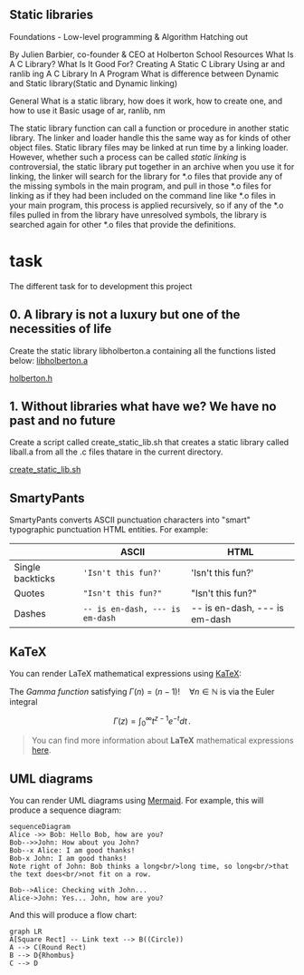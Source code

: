 ## Static libraries

Foundations - Low-level programming & Algorithm Hatching out

By Julien Barbier, co-founder & CEO at Holberton School
Resources What Is A C Library? What Is It Good For? Creating A Static C Library Using ar and ranlib ing A C Library In A Program What is difference between Dynamic and Static library(Static and Dynamic linking)

General What is a static library, how does it work, how to create one, and how to use it Basic usage of ar, ranlib, nm

The static library function can call a function or procedure in another static library. The linker and loader handle this the same way as for kinds of other object files. Static library files may be linked at run time by a linking loader. However, whether such a process can be called _static linking_ is controversial, the static library put together in an archive when you use it for linking, the linker will search for the library for *.o files that provide any of the missing symbols in the main program, and pull in those *.o files for linking as if they had been included on the command line like *.o files in your main program, this process is applied recursively, so if any of the *.o files pulled in from the library have unresolved symbols, the library is searched again for other *.o files that provide the definitions.


# task

The different task for to development this project

## 0.  A library is not a luxury but one of the necessities of life

Create the static library libholberton.a containing all the functions listed below:
[libholberton.a](https://github.com/capolaniaq/holbertonschool-low_level_programming/blob/main/0x09-static_libraries/libholberton.a)

[holberton.h](https://github.com/capolaniaq/holbertonschool-low_level_programming/blob/main/0x09-static_libraries/holberton.h)

## 1.  Without libraries what have we? We have no past and no future

Create a script called create_static_lib.sh that creates a static library called liball.a from all the .c files thatare in the current directory.

[create_static_lib.sh](https://github.com/capolaniaq/holbertonschool-low_level_programming/blob/main/0x09-static_libraries/create_static_lib.sh)

## SmartyPants

SmartyPants converts ASCII punctuation characters into "smart" typographic punctuation HTML entities. For example:

|                |ASCII                          |HTML                         |
|----------------|-------------------------------|-----------------------------|
|Single backticks|`'Isn't this fun?'`            |'Isn't this fun?'            |
|Quotes          |`"Isn't this fun?"`            |"Isn't this fun?"            |
|Dashes          |`-- is en-dash, --- is em-dash`|-- is en-dash, --- is em-dash|


## KaTeX

You can render LaTeX mathematical expressions using [KaTeX](https://khan.github.io/KaTeX/):

The *Gamma function* satisfying $\Gamma(n) = (n-1)!\quad\forall n\in\mathbb N$ is via the Euler integral

$$
\Gamma(z) = \int_0^\infty t^{z-1}e^{-t}dt\,.
$$

> You can find more information about **LaTeX** mathematical expressions [here](http://meta.math.stackexchange.com/questions/5020/mathjax-basic-tutorial-and-quick-reference).


## UML diagrams

You can render UML diagrams using [Mermaid](https://mermaidjs.github.io/). For example, this will produce a sequence diagram:

```mermaid
sequenceDiagram
Alice ->> Bob: Hello Bob, how are you?
Bob-->>John: How about you John?
Bob--x Alice: I am good thanks!
Bob-x John: I am good thanks!
Note right of John: Bob thinks a long<br/>long time, so long<br/>that the text does<br/>not fit on a row.

Bob-->Alice: Checking with John...
Alice->John: Yes... John, how are you?
```

And this will produce a flow chart:

```mermaid
graph LR
A[Square Rect] -- Link text --> B((Circle))
A --> C(Round Rect)
B --> D{Rhombus}
C --> D
```
